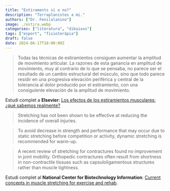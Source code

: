 ```yaml
---
title: "Estiraments sí o no?"
description: "Terraplanistes a mi."
authors: ["Dr. Fenilalanino"]
image: ./estira.webp
categories: ["literatura", "dibuixos"]
tags: ["esport", "fisioteràpia"]
draft: false
date: 2024-06-17T18:00:00Z
---
```


> Todas las técnicas de estiramientos consiguen aumentar la amplitud de movimiento articular. La razones de esta ganancia en amplitud de movimiento, muy al contrario de lo que se pensaba, no parece ser el resultado de un cambio estructural del músculo, sino que todo parece residir en una progresiva elevación periférica y central de la tolerancia al dolor producido por el estiramiento, con una consiguiente elevación de la amplitud de movimiento.

Estudi complet a **Elsevier**: [Los efectos de los estiramientos musculares: ¿qué sabemos realmente?](https://www.elsevier.es/es-revista-revista-iberoamericana-fisioterapia-kinesiologia-176-articulo-los-efectos-estiramientos-musculares-que-13092669)



> Stretching has not been shown to be effective at reducing the incidence of overall injuries.

> To avoid decrease in strength and performance that may occur due to static stretching before competition or activity, dynamic stretching is recommended for warm-up.

> A recent review of stretching for contractures found no improvement in joint mobility. Orthopedic contractures often result from shortness in non-contractile tissues such as capsuloligamentous structures rather than muscle tightness.

Estudi complet al **National Center for Biotechnology Information**: [Current concepts in muscle stretching for exercise and rehab](https://www.ncbi.nlm.nih.gov/pmc/articles/PMC3273886/).
